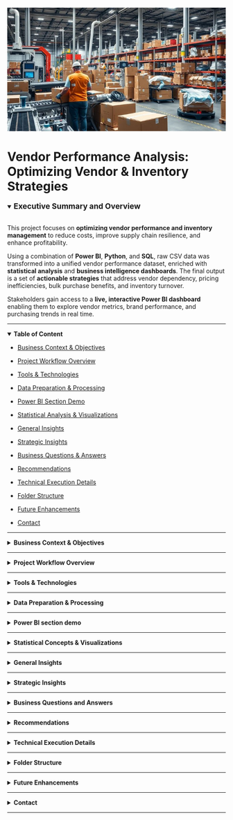 <p align="center">
  <img src="visuals/logo.jpeg" alt="Vendor Performance Analysis" width="800"/>
</p>

# Vendor Performance Analysis: Optimizing Vendor & Inventory Strategies

<details open>
<summary><strong><span style="font-size: 1.25em;">Executive Summary and Overview</span></strong></summary>
<br>

This project focuses on **optimizing vendor performance and inventory management** to reduce costs, improve supply chain resilience, and enhance profitability.  

Using a combination of **Power BI**, **Python**, and **SQL**, raw CSV data was transformed into a unified vendor performance dataset, enriched with **statistical analysis** and **business intelligence dashboards**. The final output is a set of **actionable strategies** that address vendor dependency, pricing inefficiencies, bulk purchase benefits, and inventory turnover.  

Stakeholders gain access to a **live, interactive Power BI dashboard** enabling them to explore vendor metrics, brand performance, and purchasing trends in real time.

</details>

---

<details open>
<summary id="table-of-content"><strong>Table of Content</strong></summary>

- [Business Context & Objectives](#business-context--objectives)
- [Project Workflow Overview](#project-workflow-overview)
- [Tools & Technologies](#tools--technologies)
- [Data Preparation & Processing](#data-preparation--processing)
- [Power BI Section Demo](#power-bi-section-demo)
- [Statistical Analysis & Visualizations](#statistical-analysis--visualizations)
- [General Insights](#general-insights)
- [Strategic Insights](#strategic-insights)
- [Business Questions & Answers](#business-questions-answers)
- [Recommendations](#recommendations)
- [Technical Execution Details](#technical-execution-details)
- [Folder Structure](#folder-structure)
- [Future Enhancements](#future-enhancements)
- [Contact](#contact)

  </details>

---

<details>
<summary id="business-context--objectives"><strong>Business Context & Objectives</strong></summary>
<br>

Vendor and inventory performance directly influence **profitability**, **cash flow**, and **supply chain stability**. The **core business challenge** is to determine how to **optimize vendor relationships** and **streamline inventory management** in order to reduce costs and enhance operational efficiency.

**Key Objectives:**  
- Identify top- and low-performing vendors.  
- Detect pricing inefficiencies and vendor dependency risks.  
- Improve inventory turnover and reduce slow-moving stock.  
- Validate findings using statistical hypothesis testing.

</details>

---

<details>
<summary id="project-workflow-overview"><strong>Project Workflow Overview</strong></summary>
<br>

### Data Flow Summary:
CSV Files → SQLite Database → Aggregated Vendor Table → SQLite Database → Analysis & Dashboard on Jupyter Notebook → Insights & Recommendations → Final Report

---

### Project Phases:

- **Phase 1 – Exploratory_Data_Analysis.ipynb**  
  - Data ingestion from CSV files  
  - Database setup (SQLite)  
  - Creation of aggregated vendor table  
  - Logging for process tracking  

- **Phase 2 – Vendor_Performance_Analysis.ipynb**  
  - Statistical analysis of aggregated data  
  - Answering business questions  
  - Creating visualizations  
  - Generating actionable insights  

---

### Visual Overview:

![Workflow Diagram](assets/project_flowchart.png)

</details>

---

<details>
<summary id="tools--technologies"><strong>Tools & Technologies</strong></summary>
<br>

| **Category**             | **Tools / Languages**                                                      |
|--------------------------|---------------------------------------------------------------------------|
| **Business Intelligence** | Power BI, DAX, M Language                                                 |
| **Python Libraries**      | pandas, numpy, matplotlib, seaborn, sqlite3, SQLAlchemy                   |
| **Database**              | SQLite                                                                    |
| **SQL Features Used**     | JOIN, WHERE, GROUP BY, ORDER BY, Subqueries, CTEs, Table creation        |
| **Statistics**            | Descriptive stats, IQR, Percentiles, Quantile discretization, Cumulative sum, Confidence intervals, Hypothesis testing (T-test, significance testing) |
| **IDE / Environment**     | Jupyter Notebook                                                          |

</details>

---

<details>
<summary id="data-preparation--processing"><strong>Data Preparation & Processing</strong></summary>
<br>

### Manager Summary:  
Data from multiple CSV files was cleaned, standardized, and merged into a unified aggregated vendor performance dataset, which powers a **real-time Power BI dashboard** for vendor and inventory insights.

---

### Implementation Details:

- **Scripts & Logging:**

  - `ingestion_db.py`  
    - Loads raw CSV files into SQLite database  
    - Handles large file ingestion efficiently  
    - Maintains ingestion logs at `log/logging.log`

  - `get_vendor_summary.py`  
    - Performs SQL aggregations to generate summary data  
    - Cleans and calculates key performance indicators (KPIs)  
    - Uploads summary table back to the database  
    - Maintains detailed logs at `log/get_vendor_summary.log`

---

### Technology Usage:

- **SQL:**  
  - Complex queries using JOINs, GROUP BY, CTEs, subqueries, and filtering to aggregate data efficiently.

- **Python:**  
  - Data transformation tasks such as column creation, type conversions, custom function applications, and missing-value handling.

- **Power BI:**  
  - Loaded aggregated vendor sales summary table  
  - Built calculated tables including `BrandPerformance`, `LowTurnoverVendors`, and `PurchaseContribution`  
  - Added calculated DAX columns for business metrics  
  - Designed interactive filters and slicers to enable dynamic dashboard exploration

</details>


---

<details>
<summary id="power-bi-section-demo"><strong>Power BI section demo</strong></summary>
<br>
  
**DAX and table snapshot:**
  ![Dashboard Screenshot](assets/dax.png) 
<br>

**Dashboard snapshot Views:**
  ![Dashboard Screenshot](assets/dashboard_screenshot.png)
  
<p><a href="https://youtu.be/6Yqrk_L77L8" target="_blank" rel="noopener noreferrer">
<strong>▶️ Check Dashbaord live demo on YouTube, click down below</strong>
</a></p>

<a href="https://youtu.be/6Yqrk_L77L8" target="_blank" rel="noopener noreferrer">
  <img src="https://img.youtube.com/vi/6Yqrk_L77L8/hqdefault.jpg"
       alt="Vendor Performance Analysis — Live demo"
       style="width:100%; max-width:400px; border-radius:6px;">
</a>
  
</details>

---

<details>
<summary id="statistical-analysis--visualizations"><strong>Statistical Concepts & Visualizations</strong></summary>
<br>
  
**Statistical concepts Applied:**
- Descriptive stats (max, min, mean, std, quartiles)
- Outlier detection (IQR)
- Correlation analysis
- Hypothesis testing (t-test, confidence intervals)
- Quantile-based discretization

**Visualizations:**
- Histograms
- Boxplots
- Pie & donut charts
- Horizontal bar charts
- Scatterplots
- Heatmaps (correlation)
- KDE plots

</details>

---

<details>
<summary id="general-insights"><strong>General Insights</strong></summary>

**_(Click each insight to see the supporting chart)_**

<details>
<summary>• Some products incur significant losses, with gross profit minimum reaching -52,000+, indicating pricing or cost issues.</summary>
<img src="visuals/P21.jpg" alt="Gross Profit Losses Overview" width="600" />
</details>

<details>
<summary>• Strong correlation (0.999) between purchase quantity and sales quantity confirms effective inventory turnover.</summary>
<img src="visuals/P25.jpg" alt="Purchase vs Sales Quantity Correlation" width="600" />
</details>

<details>
<summary>• Freight costs vary hugely, from less than 1 to over 250,000, highlighting potential logistics inefficiencies or bulk shipments.</summary>
<img src="visuals/P22.png" alt="Freight Cost Variation" width="600" />
</details>

<details>
<summary>• Stock turnover has high variance; some products sell fast, others remain in stock indefinitely, impacting working capital.</summary>
<img src="visuals/P23.jpg" alt="Stock Turnover Range" width="600" />
</details>

<details>
<summary>• Price variations have little impact on sales revenue or gross profit, indicating other factors drive profitability.</summary>
<img src="visuals/P24.png" alt="Purchase Price Correlations" width="600" />
</details>

<details>
<summary>• Higher sales prices tend to correlate (-0.127) with lower profit margins, possibly due to competitive pricing pressures.</summary>
<img src="visuals/P26.jpg" alt="Profit Margin vs Sales Price" width="600" />
</details>

</details>

---

<details>
<summary id="strategic-insights"><strong>Strategic Insights</strong></summary>

**_(Click each insight to see the evidence)_**

<details>
<summary>• High-Margin, Low-Sales Brands: 198 brands show high profitability but low sales volume.</summary>
<img src="visuals/P19.png" alt="High-Margin Low-Sales Brands Chart" width="600" />
</details>

<details>
<summary>• Vendor Dependency: Top 10 vendors = 65.7% of purchases.</summary>
<img src="visuals/P15.png" alt="Vendor Dependency Chart" width="600" />
</details>

<details>
<summary>• Bulk Purchase Benefits: 72% lower unit cost for large orders.</summary>
<img src="visuals/P16.png" alt="Bulk Purchase Benefits Chart" width="600" />
</details>

<details>
<summary>• Slow-Moving Inventory: $2.71M tied up in low-turnover stock.</summary>
<img src="visuals/P18.png" alt="Slow-Moving Inventory Chart" width="600" />
</details>

<details>
<summary>• Profit Margin Models: Low-performing vendors have higher margins but lower sales.</summary>
<img src="visuals/P20.png" alt="Profit Margin Models Chart" width="600" />
</details>

<details>
<summary>• Statistical Validation: Significant profit margin difference between top & low vendors.</summary>
<img src="visuals/P12.png" alt="Statistical Validation Chart" width="600" />
</details>

</details>

---

<details>
<summary id="business-questions-answers"><strong>Business Questions and Answers</strong></summary>
<br>

<details>
<summary><strong>1. Which brands need promotional or pricing adjustments?</strong></summary>
<br>
Brands such as <em>Santa Rita Organic Sauvignon Blanc</em>, <em>Crown Royal Apple</em>, and <em>Dad's Hat Rye Whiskey</em> show high profit margins but low sales. Targeted promotional campaigns, increased visibility, or price adjustments could boost sales while sustaining profitability.
</details>

<details>
<summary><strong>2. Which vendors and brands demonstrate the highest sales performance?</strong></summary>
<br>
The top two performers generate $67.99M and $39.33M in sales respectively. Leading brands in this group each produce over $7M annually, reflecting broad consumer appeal and consistent market demand.
</details>

<details>
<summary><strong>3. Which vendors contribute the most to total purchase dollars?</strong></summary>
<br>
<em>DIAGEO North America Inc.</em> leads procurement at $50.10M, followed by <em>Martignetti Companies</em> at $25.50M and <em>Pernod Ricard USA</em> at $23.85M. These strong supplier partnerships drive purchasing but increase reliance on a limited vendor base.
</details>

<details>
<summary><strong>4. How much of total procurement is dependent on the top vendors?</strong></summary>
<br>
The top 10 vendors account for 65.7% of procurement dollars. While efficient, this concentration creates reliance risks, where disruptions from key suppliers could affect cost stability and product availability.
</details>

<details>
<summary><strong>5. Does purchasing in bulk reduce the unit cost, and what is the optimal purchase volume for cost savings?</strong></summary>
<br>
Yes. Bulk orders achieve unit costs as low as $10.78—a 72% reduction compared to small orders. Maximum savings occur when order volumes align with demand, avoiding overstock and unnecessary storage costs.
</details>

<details>
<summary><strong>6. Which vendor has low inventory turnover, indicating excess stock and slow-moving products?</strong></summary>
<br>
Vendors such as <em>Hekman Furniture</em> show significantly low turnover rates, indicating excess stock and slow-moving products. This ties up capital, increases holding costs, and raises the risk of obsolescence.
</details>

<details>
<summary><strong>7. How much capital is locked in unsold inventory per vendor, and which vendor contributes the most?</strong></summary>
<br>
Over $2.71M is tied up in unsold inventory across vendors, with one vendor holding the largest share. This reduces liquidity and limits opportunities for reinvestment into growth or cost-saving initiatives.
</details>

<details>
<summary><strong>8. Which vendors achieve the highest gross profit dollars?</strong></summary>
<br>
<em>Ashley Furniture</em> achieves the highest gross profit dollars, combining strong sales volumes with cost efficiency. This reflects effective supply chain management and sustained demand for their products.
</details>

<details>
<summary><strong>9. Is there a significant difference in profit margins between top-performing and low-performing vendors?</strong></summary>
<br>
Yes. Low-performing vendors average ~41% margins versus ~31% for top performers. High-margin, low-volume approaches contrast with high-volume, competitive pricing strategies, each impacting revenue and market position differently.
</details>

</details>

---

<details>
<summary id="recommendations"><strong>Recommendations</strong></summary>
<br>

1. **Re-evaluate Pricing for Low-Sales, High-Margin Brands**  
   Review pricing for brands with high margins but low sales to balance profitability and competitiveness. Strategic price adjustments can help capture additional demand without significantly eroding margins.

2. **Optimize Slow-Moving Inventory**  
   Refine purchase quantities, introduce clearance promotions, and assess storage costs to reduce holding expenses and free up capital for faster-moving, more profitable products.

3. **Enhance Marketing & Distribution for Low-Performing Vendors**  
   Support underperforming vendors with targeted marketing, expanded distribution channels, and focused sales initiatives to increase sales volumes while preserving profitability.

4. **Leverage Bulk Purchasing Advantages**  
   Use bulk purchasing strategically to secure competitive pricing and improve inventory turnover. Align orders with demand patterns to cut procurement costs without overstocking.

5. **Diversify Vendor Base**  
   Reduce reliance on the top 10 suppliers to strengthen supply chain resilience. Expanding the vendor network ensures continuity, mitigates disruption risks, and improves negotiation leverage.

</details>


---

<details>
<summary id="technical-execution-details"><strong>Technical Execution Details</strong></summary>
<br>

- **SQL:** JOINs, aggregations, subqueries, CTE-based summaries.
- **Python:** Data cleaning, metric calculations, outlier detection, binning.
- **Logging:** Centralized logs for ingestion & summary creation.

</details>

---

<details>
<summary id="folder-structure"><strong>Folder Structure</strong></summary>
<br>

bash
```
vendor-performance-analysis/
│
├── assets/
|    └── dax.png 
|    └── dashboard_screenshot.png
|    └── Project_Flowchart.png                         # Images & banners for README
|
├── data/
|    └── processed/                                    # Agreegated table after initial analysis
|    |    └── vendor_sales_summary_sample.csv
|    |
|    └── raw/                                          # Raw & cleaned datasets with limited records
|         └── begin_inventory_sample.csv
|         └── end_inventory_sample.csv
|         └── purchase_prices_sample.csv
|         └── purchases_sample.csv
|         └── sales_sample.csv
|         └── vendor_invoice_sample.csv           
|
├── deliverables/
|    └── final_report.pdf
|    └── vendor_performance_analysis_dashboard.pbix
|
├── log/
|     └── ingestion_db.py         # Logging files
|     └── get_vendor_summary.log
|
├── notebooks/
|    └── Exploratory_Data_Anaysis.ipynb
|    └── Vendor_Performance_Analysis.ipynb              # Jupyter notebooks
| 
├── scripts/
|    └── get_vendor_summary.py                                # Jupyter notebooks
|    └── ingestion_db.py
|                               
├── visuals/
|    └── P1.png
|    └── P2.png
|    └── P3.png
|    └── P4.png
|    └── P5.png
|    └── P6.png
|    └── P7.png
|    └── P8.png
|    └── P9.png
|    └── P10.png
|    └── P11.png
|    └── P12.png                           
|    └── P13.png
|    └── P14.png
|    └── P15.png
|    └── P16.png
|    └── P18.png
|    └── P19.png
|    └── P20.png
|    └── logo.jpeg
|    └── power_bi_dashboard_live_demo.mp4 
|               
├── README.md
|
└── requirements.txt                                 # Important libraries from python that were used
```


</details>

---

<details> <summary id="future-enhancements"><strong>Future Enhancements</strong></summary>
<br>
  
- Real-time vendor tracking

- Automated KPI alerts

- Predictive vendor risk modeling

- Multi-year trend analysis

</details>

---

<details> <summary id="contact"><strong>Contact</strong></summary>
<br>
  
- Author: Rajdeep Ray
- 📱 Ph No: +91 7076918307
- 📧 Email: rajdeepray.c48.it@gmail.com
- 💼 LinkedIn: https://www.linkedin.com/in/rajdeep-ray-3616501b6/
- 🐙 GitHub: https://github.com/deadlineZeus/vendor-inventory-performance-analysis-sqlite-python-powerbi

</details> 

---
